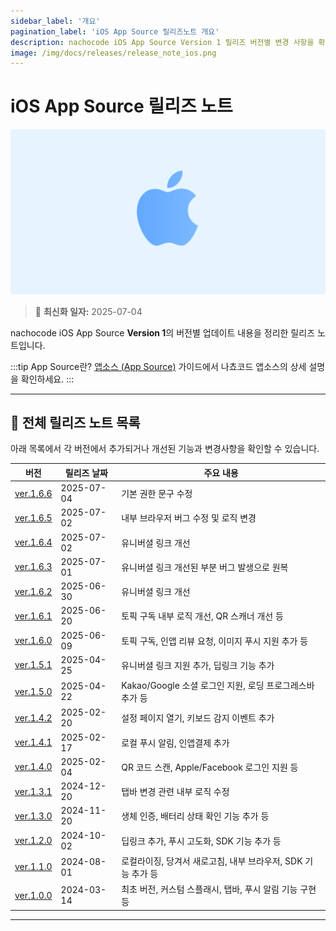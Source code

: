 ```yaml
---
sidebar_label: '개요'
pagination_label: 'iOS App Source 릴리즈노트 개요'
description: nachocode iOS App Source Version 1 릴리즈 버전별 변경 사항을 확인할 수 있습니다.
image: /img/docs/releases/release_note_ios.png
---
```


# iOS App Source 릴리즈 노트

![ios](../../../../../static/img/docs/releases/release_note_ios.png)

> 🔔 **최신화 일자:** 2025-07-04

nachocode iOS App Source **Version 1**의 버전별 업데이트 내용을 정리한 릴리즈 노트입니다.

:::tip App Source란?
[앱소스 (App Source)](/docs/guide/app-source) 가이드에서 나쵸코드 앱소스의 상세 설명을 확인하세요.
:::

---

## 📖 전체 릴리즈 노트 목록

아래 목록에서 각 버전에서 추가되거나 개선된 기능과 변경사항을 확인할 수 있습니다.

| 버전                           | 릴리즈 날짜 | 주요 내용                                                    |
| ------------------------------ | ----------- | ------------------------------------------------------------ |
| [ver.1.6.6](./release-v-1-6-6) | 2025-07-04  | 기본 권한 문구 수정                                          |
| [ver.1.6.5](./release-v-1-6-5) | 2025-07-02  | 내부 브라우저 버그 수정 및 로직 변경                         |
| [ver.1.6.4](./release-v-1-6-4) | 2025-07-02  | 유니버셜 링크 개선                                           |
| [ver.1.6.3](./release-v-1-6-3) | 2025-07-01  | 유니버셜 링크 개선된 부분 버그 발생으로 원복                 |
| [ver.1.6.2](./release-v-1-6-2) | 2025-06-30  | 유니버셜 링크 개선                                           |
| [ver.1.6.1](./release-v-1-6-1) | 2025-06-20  | 토픽 구독 내부 로직 개선, QR 스캐너 개선 등                  |
| [ver.1.6.0](./release-v-1-6-0) | 2025-06-09  | 토픽 구독, 인앱 리뷰 요청, 이미지 푸시 지원 추가 등          |
| [ver.1.5.1](./release-v-1-5-1) | 2025-04-25  | 유니버셜 링크 지원 추가, 딥링크 기능 추가                    |
| [ver.1.5.0](./release-v-1-5-0) | 2025-04-22  | Kakao/Google 소셜 로그인 지원, 로딩 프로그레스바 추가 등     |
| [ver.1.4.2](./release-v-1-4-2) | 2025-02-20  | 설정 페이지 열기, 키보드 감지 이벤트 추가                    |
| [ver.1.4.1](./release-v-1-4-1) | 2025-02-17  | 로컬 푸시 알림, 인앱결제 추가                                |
| [ver.1.4.0](./release-v-1-4-0) | 2025-02-04  | QR 코드 스캔, Apple/Facebook 로그인 지원 등                  |
| [ver.1.3.1](./release-v-1-3-1) | 2024-12-20  | 탭바 변경 관련 내부 로직 수정                                |
| [ver.1.3.0](./release-v-1-3-0) | 2024-11-20  | 생체 인증, 배터리 상태 확인 기능 추가 등                     |
| [ver.1.2.0](./release-v-1-2-0) | 2024-10-02  | 딥링크 추가, 푸시 고도화, SDK 기능 추가 등                   |
| [ver.1.1.0](./release-v-1-1-0) | 2024-08-01  | 로컬라이징, 당겨서 새로고침, 내부 브라우저, SDK 기능 추가 등 |
| [ver.1.0.0](./release-v-1-0-0) | 2024-03-14  | 최초 버전, 커스텀 스플래시, 탭바, 푸시 알림 기능 구현 등     |

---
